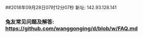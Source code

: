 ##2018年09月28日07时12分07秒 新址: 142.93.128.141
### 兔友常见问题及解答: https://github.com/wanggonging/d/blob/w/FAQ.md
